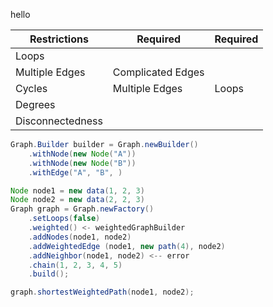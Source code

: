 hello

| Restrictions     | Required          | Required |
|------------------|-------------------|----------|
| Loops            |
| Multiple Edges   | Complicated Edges |
| Cycles           | Multiple Edges    | Loops    |
| Degrees          |
| Disconnectedness |

```java
Graph.Builder builder = Graph.newBuilder() 
    .withNode(new Node("A"))
    .withNode(new Node("B"))
    .withEdge("A", "B", )

```

```java
Node node1 = new data(1, 2, 3)
Node node2 = new data(2, 2, 3)
Graph graph = Graph.newFactory()
    .setLoops(false)
    .weighted() <- weightedGraphBuilder
    .addNodes(node1, node2)
    .addWeightedEdge (node1, new path(4), node2)
    .addNeighbor(node1, node2) <-- error
    .chain(1, 2, 3, 4, 5)
    .build();

graph.shortestWeightedPath(node1, node2);
```
